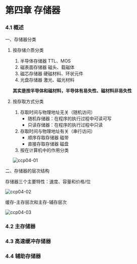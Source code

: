 # 第四章 存储器

### 4.1 概述

一、存储器分类

1. 按存储介质分类
    1. 半导体存储器     TTL、MOS
    2. 磁表面存储器     磁头、载磁体
    3. 磁芯存储器       硬磁材料、环状元件
    4. 光盘存储器       激光、磁光材料
   
    **其实是按半导体和磁材料，半导体有易失性、磁材料非易失性**

2. 按存取方式分类
   1. 存取时间与物理地址无关（随机访问）
       + 随机存储器：在程序的执行过程中可读可写
       + 只读存储器：在程序的执行过程中只读
    2. 存取时间与物理地址有关（串行访问）
       + 顺序存取存储器  磁带
       + 直接存取存储器  磁盘
    3. 按在计算机中的作用分类

    ![ccp04-01](/images/ccp04-01.png ':size=40%')

二、存储器的层次结构

存储器三个主要特性：速度、容量和价格/位

![ccp04-02](/images/ccp04-02.png ':size=30%')

缓存-主存层次和主存-辅存层次

![ccp04-03](/images/ccp04-03.png ':size=50%')


### 4.2 主存储器
<!-- P24 -->

### 4.3 高速缓冲存储器


### 4.4 辅助存储器
